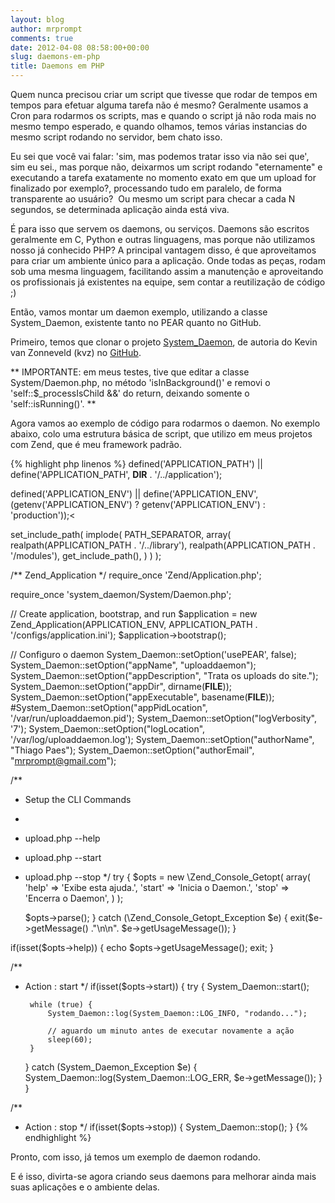 ```yaml
---
layout: blog
author: mrprompt
comments: true
date: 2012-04-08 08:58:00+00:00
slug: daemons-em-php
title: Daemons em PHP
---
```


Quem nunca precisou criar um script que tivesse que rodar de tempos em tempos
para efetuar alguma tarefa não é mesmo? Geralmente usamos a Cron para rodarmos
os scripts, mas e quando o script já não roda mais no mesmo tempo esperado,
e quando olhamos, temos várias instancias do mesmo script rodando no servidor,
bem chato isso.

Eu sei que você vai falar: 'sim, mas podemos tratar isso via não sei que',
sim eu sei., mas porque não, deixarmos um script rodando "eternamente" e
executando a tarefa exatamente no momento exato em que um upload for finalizado
por exemplo?, processando tudo em paralelo, de forma transparente ao usuário? 
Ou mesmo um script para checar a cada N segundos, se determinada aplicação ainda
está viva.

É para isso que servem os daemons, ou serviços.
Daemons são escritos geralmente em C, Python e outras linguagens, mas porque
não utilizamos nosso já conhecido PHP?
A principal vantagem disso, é que aproveitamos para criar um ambiente único
para a aplicação. Onde todas as peças, rodam sob uma mesma linguagem,
facilitando assim a manutenção e aproveitando os profissionais já existentes na
equipe, sem contar a reutilização de código ;)

Então, vamos montar um daemon exemplo, utilizando a classe System_Daemon,
existente tanto no PEAR quanto no GitHub.

Primeiro, temos que clonar o projeto [System_Daemon](https://github.com/kvz/system_daemon),
de autoria do Kevin van Zonneveld (kvz) no [GitHub](http://github.com/).

**
IMPORTANTE: em meus testes, tive que editar a classe System/Daemon.php, no método
'isInBackground()' e removi o 'self::$_processIsChild &&' do return, deixando
somente o 'self::isRunning()'.
**

Agora vamos ao exemplo de código para rodarmos o daemon. No exemplo abaixo, colo
uma estrutura básica de script, que utilizo em meus projetos com Zend, que é meu
framework padrão.

{% highlight php linenos %}
defined('APPLICATION_PATH')
    || define('APPLICATION_PATH', __DIR__  . '/../application');

defined('APPLICATION_ENV')
    || define('APPLICATION_ENV', (getenv('APPLICATION_ENV') ? getenv('APPLICATION_ENV') : 'production'));<

set_include_path(
    implode(
        PATH_SEPARATOR,
        array(
            realpath(APPLICATION_PATH . '/../library'),
            realpath(APPLICATION_PATH . '/modules'),
            get_include_path(),
        )
    )
);

/** Zend_Application */
require_once 'Zend/Application.php';

require_once 'system_daemon/System/Daemon.php';

// Create application, bootstrap, and run
$application = new Zend_Application(APPLICATION_ENV, APPLICATION_PATH . '/configs/application.ini');
$application->bootstrap();

// Configuro o daemon
System_Daemon::setOption('usePEAR', false);
System_Daemon::setOption("appName", "uploaddaemon");
System_Daemon::setOption("appDescription", "Trata os uploads do site.");
System_Daemon::setOption("appDir", dirname(__FILE__));
System_Daemon::setOption("appExecutable", basename(__FILE__));
#System_Daemon::setOption("appPidLocation", '/var/run/uploaddaemon.pid');
System_Daemon::setOption("logVerbosity", '7');
System_Daemon::setOption("logLocation", '/var/log/uploaddaemon.log');
System_Daemon::setOption("authorName", "Thiago Paes");
System_Daemon::setOption("authorEmail", "mrprompt@gmail.com");

/**
 * Setup the CLI Commands
 * 
 * upload.php --help
 * upload.php --start
 * upload.php --stop
 */
try {
    $opts = new \Zend_Console_Getopt(
        array(
            'help'  => 'Exibe esta ajuda.',
            'start' => 'Inicia o Daemon.',
            'stop'  => 'Encerra o Daemon',
        )
    );

    $opts->parse();
} catch (\Zend_Console_Getopt_Exception $e) {
    exit($e->getMessage() ."\n\n". $e->getUsageMessage());
}

if(isset($opts->help)) {
    echo $opts->getUsageMessage();
    exit;
}

/**
 * Action : start
 */
if(isset($opts->start)) {
    try {
        System_Daemon::start();

        while (true) {
            System_Daemon::log(System_Daemon::LOG_INFO, "rodando...");

            // aguardo um minuto antes de executar novamente a ação
            sleep(60);
        }
    } catch (System_Daemon_Exception $e) {
        System_Daemon::log(System_Daemon::LOG_ERR, $e->getMessage());
    }
}

/**
 * Action : stop
 */
if(isset($opts->stop)) {
    System_Daemon::stop();
}
{% endhighlight %}

Pronto, com isso, já temos um exemplo de daemon rodando.

E é isso, divirta-se agora criando seus daemons para melhorar ainda mais suas aplicações e o ambiente delas.

